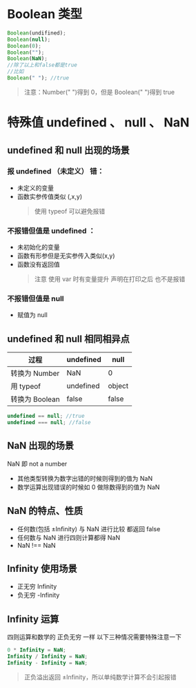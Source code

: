 <!--
 * @Author: 鱼小柔
 * @Date: 2020-11-22 11:00:29
 * @LastEditors: your name
 * @LastEditTime: 2021-04-05 16:37:43
 * @Description: file content
-->

# Boolean 类型

```js
Boolean(undifined);
Boolean(null);
Boolean(0);
Boolean("");
Boolean(NaN);
//除了以上和false都是true
//比如
Boolean(" "); //true
```

> 注意：Number(" ")得到 0，但是 Boolean(" ")得到 true

# 特殊值 undefined 、 null 、 NaN

## undefined 和 null 出现的场景

### 报 undefined （未定义） 错：

- 未定义的变量
- 函数实参传值类似 (,x,y)
  > 使用 typeof 可以避免报错

### 不报错但值是 undefined ：

- 未初始化的变量
- 函数有形参但是无实参传入类似(x,y)
- 函数没有返回值
  > 注意 使用 var 时有变量提升 声明在打印之后 也不是报错

### 不报错但值是 null

- 赋值为 null

## undefined 和 null 相同相异点

| 过程           | undefined | null   |
| -------------- | --------- | ------ |
| 转换为 Number  | NaN       | 0      |
| 用 typeof      | undefined | object |
| 转换为 Boolean | false     | false  |

```js
undefined == null; //true
undefined === null; //false
```

## NaN 出现的场景

NaN 即 not a number

- 其他类型转换为数字出错的时候则得到的值为 NaN
- 数学运算出现错误的时候如 0 做除数得到的值为 NaN

## NaN 的特点、性质

- 任何数(包括 ±Infinity) 与 NaN 进行比较 都返回 false
- 任何数与 NaN 进行四则计算都得 NaN
- NaN !== NaN

## Infinity 使用场景

- 正无穷 Infinity
- 负无穷 -Infinity

## Infinity 运算

四则运算和数学的 正负无穷 一样 以下三种情况需要特殊注意一下

```js
0 * Infinity = NaN;
Infinity / Infinity = NaN;
Infinity - Infinity = NaN;
```

> 正负溢出返回 ±Infinity，所以单纯数学计算不会引起报错

